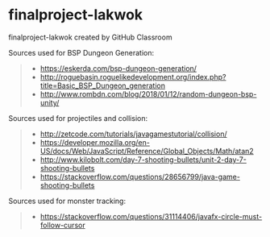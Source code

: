 # finalproject-lakwok
finalproject-lakwok created by GitHub Classroom

Sources used for BSP Dungeon Generation:
> * https://eskerda.com/bsp-dungeon-generation/
> * http://roguebasin.roguelikedevelopment.org/index.php?title=Basic_BSP_Dungeon_generation
> * http://www.rombdn.com/blog/2018/01/12/random-dungeon-bsp-unity/


Sources used for projectiles and collision:
> * http://zetcode.com/tutorials/javagamestutorial/collision/
> * https://developer.mozilla.org/en-US/docs/Web/JavaScript/Reference/Global_Objects/Math/atan2
> * http://www.kilobolt.com/day-7-shooting-bullets/unit-2-day-7-shooting-bullets
> * https://stackoverflow.com/questions/28656799/java-game-shooting-bullets

Sources used for monster tracking:
> * https://stackoverflow.com/questions/31114406/javafx-circle-must-follow-cursor
